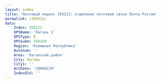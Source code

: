 ```yaml
---
layout: index
title: 'Почтовый индекс 359221: отделение почтовой связи Почты России'
permalink: /359221/
data:
    Index: 359221
    OPSName: 'Лагань 1'
    OPSType: О
    OPSSubm: 359169
    Region: 'Калмыкия Республика'
    Autonom: ''
    Area: 'Лаганский район'
    City: Лагань
    City1: ''
    ActDate: '20060220'
    IndexOld: ''
---
```

